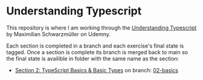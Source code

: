 # Understanding Typescript

This repository is where I am working through the [Understanding Typescript](https://www.udemy.com/course/understanding-typescript) by Maximilian Schwarzmüller on Udemny.

Each section is completed in a branch and each exercise's final state is tagged. Once a section is complete its branch is merged back to main so the final state is availible in folder with the same name as the section:
* [Section 2: TypeScript Basics & Basic Types](Section%202%3A%20TypeScript%20Basics%20%26%20Basic%20Types) on branch: [02-basics](https://github.com/jonsmorrow/UNDERSTANDING-TS/tree/02-basics)
